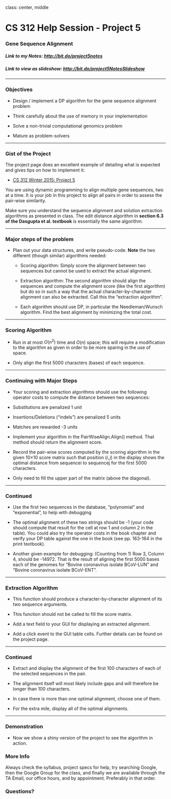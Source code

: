 class: center, middle

# CS 312 Help Session - Project 5
### Gene Sequence Alignment

##### Link to my Notes: http://bit.do/project5notes

##### Link to view as slideshow: http://bit.do/project5NotesSlideshow

---

### Objectives

* Design / implement a DP algorithm for the gene sequence alignment problem

* Think carefully about the use of memory in your implementation

* Solve a non-trivial computational genomics problem

* Mature as problem-solvers

---

### Gist of the Project

The project page does an excellent example of detailing what is expected and gives tips on how to implement it:
* [CS 312 Winter 2015: Project 5](http://wiki.cs.byu.edu/cs-312/project-5)

You are using dynamic programming to align multiple gene sequences, two at a time. It is your job in this project to align all pairs in order to assess the pair-wise similarity.

Make sure you understand the sequence alignment and solution extraction algorithms as presented in class. The edit distance algorithm in **section 6.3 of the Dasgupta et al. textbook** is essentially the same algorithm.

---

### Major steps of the problem

* Plan out your data structures, and write pseudo-code. **Note** the two different (though similar) algorithms needed:

  * Scoring algorithm: Simply score the alignment between two sequences but cannot be used to extract the actual alignment.

  * Extraction algorithm: The second algorithm should align the sequences and compute the alignment score (like the first algorithm) but do so in such a way that the actual character-by-character alignment can also be extracted. Call this the “extraction algorithm”.

  * Each algorithm should use DP, in particular the Needleman/Wunsch algorithm. Find the best alignment by minimizing the total cost.

---

### Scoring Algorithm

* Run in at most $O(n^2)$ time and $O(n)$ space; this will require a modification to the algorithm as given in order to be more sparing in the use of space. 
 
* Only align the first 5000 characters (bases) of each sequence.

---

### Continuing with Major Steps

* Your scoring and extraction algorithms should use the following operator costs to compute the distance between two sequences:
 * Substitutions are penalized 1 unit
 * Insertions/Deletions (“indels”) are penalized 5 units
 * Matches are rewarded -3 units

* Implement your algorithm in the PairWiseAlign.Align() method. That method should return the alignment score.

* Record the pair-wise scores computed by the scoring algorithm in the given 10×10 score matrix such that position $(i, j)$ in the display shows the optimal distance from sequencei to sequencej for the first 5000 characters. 

* Only need to fill the upper part of the matrix (above the diagonal). 

---

### Continued

* Use the first two sequences in the database, “polynomial” and “exponential”, to help with debugging

* The optimal alignment of these two strings should be -1 (your code should compute that result for the cell at row 1 and column 2 in the table).
You could also try the operator costs in the book chapter and verify your DP table against the one in the book (see pp. 163-164 in the print textbook).

* Another given example for debugging: (Counting from 1) Row 3, Column 4, should be -14972. That is the result of aligning the first 5000 bases each of the genomes for “Bovine coronavirus isolate BCoV-LUN” and “Bovine coronavirus isolate BCoV-ENT”.

---

### Extraction Algorithm

* This function should produce a character-by-character alignment of its two sequence arguments. 

* This function should not be called to fill the score matrix.

* Add a text field to your GUI for displaying an extracted alignment. 

* Add a click event to the GUI table cells. Further details can be found on the project page.

---

### Continued

* Extract and display the alignment of the first 100 characters of each of the selected sequences in the pair.

* The alignment itself will most likely include gaps and will therefore be longer than 100 characters.

* In case there is more than one optimal alignment, choose one of them.

* For the extra mile, display all of the optimal alignments.

---

### Demonstration

* Now we show a shiny version of the project to see the algorithm in action.

### More Info

Always check the syllabus, project specs for help, try searching Google, then the Google Group for the class, and finally we are available through the TA Email, our office hours, and by appointment. Preferably in that order.

### Questions?
